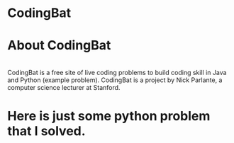 # CodingBat
# About CodingBat
<br>
CodingBat is a free site of live coding problems to build coding skill in Java and Python (example problem). CodingBat is a project by Nick Parlante, a computer science lecturer at Stanford.
</br>

# Here is just some python problem that I solved.
